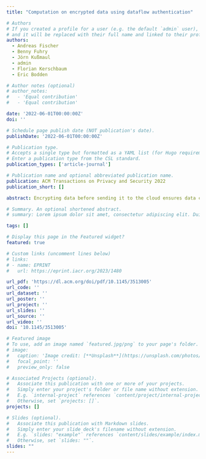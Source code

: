 ```yaml
---
title: "Computation on encrypted data using dataflow authentication"

# Authors
# If you created a profile for a user (e.g. the default `admin` user), write the username (folder name) here
# and it will be replaced with their full name and linked to their profile.
authors:
  - Andreas Fischer
  - Benny Fuhry
  - Jörn Kußmaul
  - admin
  - Florian Kerschbaum
  - Eric Bodden

# Author notes (optional)
# author_notes:
#   - 'Equal contribution'
#   - 'Equal contribution'

date: '2022-06-01T00:00:00Z'
doi: ''

# Schedule page publish date (NOT publication's date).
publishDate: '2022-06-01T00:00:00Z'

# Publication type.
# Accepts a single type but formatted as a YAML list (for Hugo requirements).
# Enter a publication type from the CSL standard.
publication_types: ['article-journal']

# Publication name and optional abbreviated publication name.
publication: ACM Transactions on Privacy and Security 2022
publication_short: []

abstract: Encrypting data before sending it to the cloud ensures data confidentiality but requires the cloud to compute on encrypted data. Trusted execution environments, such as Intel SGX enclaves, promise to provide a secure environment in which data can be decrypted and then processed. However, vulnerabilities in the executed program give attackers ample opportunities to execute arbitrary code inside the enclave. This code can modify the dataflow of the program and leak secrets via SGX side channels. Fully homomorphic encryption would be an alternative to compute on encrypted data without data leaks. However, due to its high computational complexity, its applicability to general-purpose computing remains limited. Researchers have made several proposals for transforming programs to perform encrypted computations on less powerful encryption schemes. Yet current approaches do not support programs making control-flow decisions based on encrypted data. We introduce the concept of dataflow authentication (DFAuth) to enable such programs. DFAuth prevents an adversary from arbitrarily deviating from the dataflow of a program. Our technique hence offers protections against the side-channel attacks described previously. We implemented two flavors of DFAuth, a Java bytecode-to-bytecode compiler, and an SGX enclave running a small and program-independent trusted code base. We applied DFAuth to a neural network performing machine learning on sensitive medical data and a smart charging scheduler for electric vehicles. Our transformation yields a neural network with encrypted weights, which can be evaluated on encrypted inputs in 12.55 ms. Our protected scheduler is capable of updating the encrypted charging plan in approximately 1.06 seconds.

# Summary. An optional shortened abstract.
# summary: Lorem ipsum dolor sit amet, consectetur adipiscing elit. Duis posuere tellus ac convallis placerat. Proin tincidunt magna sed ex sollicitudin condimentum.

tags: []

# Display this page in the Featured widget?
featured: true

# Custom links (uncomment lines below)
# links:
# - name: EPRINT
#   url: https://eprint.iacr.org/2023/1480

url_pdf: 'https://dl.acm.org/doi/pdf/10.1145/3513005'
url_code: ''
url_dataset: ''
url_poster: ''
url_project: ''
url_slides: ''
url_source: ''
url_video: ''
doi: '10.1145/3513005'

# Featured image
# To use, add an image named `featured.jpg/png` to your page's folder.
# image:
#   caption: 'Image credit: [**Unsplash**](https://unsplash.com/photos/pLCdAaMFLTE)'
#   focal_point: ''
#   preview_only: false

# Associated Projects (optional).
#   Associate this publication with one or more of your projects.
#   Simply enter your project's folder or file name without extension.
#   E.g. `internal-project` references `content/project/internal-project/index.md`.
#   Otherwise, set `projects: []`.
projects: []

# Slides (optional).
#   Associate this publication with Markdown slides.
#   Simply enter your slide deck's filename without extension.
#   E.g. `slides: "example"` references `content/slides/example/index.md`.
#   Otherwise, set `slides: ""`.
slides: ""
---
```

